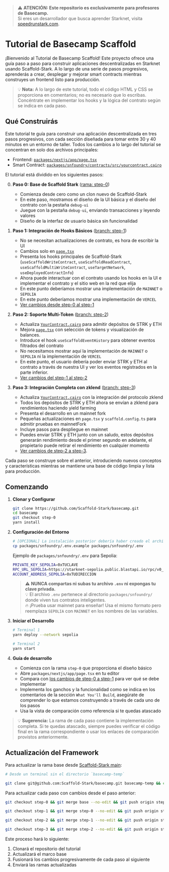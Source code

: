 > ⚠️ **ATENCIÓN: Este repositorio es exclusivamente para profesores de Basecamp.**  
> Si eres un desarrollador que busca aprender Starknet, visita [speedrunstark.com](https://speedrunstark.com).

# Tutorial de Basecamp Scaffold

¡Bienvenido al Tutorial de Basecamp Scaffold! Este proyecto ofrece una guía paso a paso para construir aplicaciones descentralizadas en Starknet usando Scaffold-Stark. A lo largo de una serie de pasos progresivos, aprenderás a crear, desplegar y mejorar smart contracts mientras construyes un frontend listo para producción.

> 💡 **Nota:** A lo largo de este tutorial, todo el código HTML y CSS se proporciona en comentarios; no es necesario que lo escribas. Concéntrate en implementar los hooks y la lógica del contrato según se indica en cada paso.

## Qué Construirás

Este tutorial te guía para construir una aplicación descentralizada en tres pasos progresivos, con cada sección diseñada para tomar entre 30 y 40 minutos en un entorno de taller. Todos los cambios a lo largo del tutorial se concentran en solo dos archivos principales:
- Frontend: [`packages/nextjs/app/page.tsx`](https://github.com/Scaffold-Stark/basecamp/blob/base/packages/nextjs/app/page.tsx)
- Smart Contract: [`packages/snfoundry/contracts/src/yourcontract.cairo`](https://github.com/Scaffold-Stark/basecamp/blob/base/packages/snfoundry/contracts/src/yourcontract.cairo)

El tutorial está dividido en los siguientes pasos:

0. **Paso 0: Base de Scaffold Stark** ([rama: step-0](https://github.com/Scaffold-Stark/basecamp/tree/step-0))
   - Comienza desde cero como un clon nuevo de Scaffold-Stark
   - En este paso, mostramos el diseño de la UI básica y el diseño del contrato con la pestaña `debug-ui`
   - Juegue con la pestaña `debug-ui`, enviando transacciones y leyendo valores
   - Diseño de la interfaz de usuario básica sin funcionalidad

1. **Paso 1: Integración de Hooks Básicos** ([branch: step-1](https://github.com/Scaffold-Stark/basecamp/tree/step-1))
   - No se necesitan actualizaciones de contrato, es hora de escribir la UI
   - Cambios solo en [`page.tsx`](https://github.com/Scaffold-Stark/basecamp/blob/step-1/packages/nextjs/app/page.tsx)
   - Presenta los hooks principales de Scaffold-Stark (`useScaffoldWriteContract`, `useScaffoldReadContract`, `useScaffoldMultiWriteContract`, `useTargetNetwork`, `useDeployedContractInfo`)
   - Ahora puede interactuar con el contrato usando los hooks en la UI e implementar el contrato y el sitio web en la red que elija
   - En este punto deberíamos mostrar una implementación de `MAINNET` o `SEPOLIA`
   - En este punto deberíamos mostrar una implementación de `VERCEL`
   - [Ver cambios desde step-0 al step-1](https://github.com/Scaffold-Stark/basecamp/compare/step-0...step-1)


2. **Paso 2: Soporte Multi-Token** ([branch: step-2](https://github.com/Scaffold-Stark/basecamp/tree/step-2))
   - Actualiza [`YourContract.cairo`](https://github.com/Scaffold-Stark/basecamp/blob/step-2/packages/snfoundry/contracts/src/YourContract.cairo) para admitir depósitos de STRK y ETH
   - Mejora [`page.tsx`](https://github.com/Scaffold-Stark/basecamp/blob/step-2/packages/nextjs/app/page.tsx) con selección de tokens y visualización de balances.
   - Introduce el hook `useScaffoldEventHistory` para obtener eventos filtrados del contrato
   - No necesitamos mostrar aquí la implementación de `MAINNET` o `SEPOLIA` ni la implementación de `VERCEL`
   - En este punto, el usuario debería poder enviar STRK y ETH al contrato a través de nuestra UI y ver los eventos registrados en la parte inferior.
   - [Ver cambios del step-1 al step-2](https://github.com/Scaffold-Stark/basecamp/compare/step-1...step-2)

3. **Paso 3: Integración Completa con zklend** ([branch: step-3](https://github.com/Scaffold-Stark/basecamp/tree/step-3))
   - Actualiza [`YourContract.cairo`](https://github.com/Scaffold-Stark/basecamp/blob/step-3/packages/snfoundry/contracts/src/YourContract.cairo) con la integración del protocolo zklend
   - Todos los depósitos de STRK y ETH ahora se envían a zklend para rendimientos haciendo yield farming
   - Presenta el desarrollo en un mainnet fork
   - Pequeñas actualizaciones en `page.tsx` y `scaffold.config.ts` para admitir pruebas en mainnetFork
   - Incluye pasos para despliegue en mainnet
   - Puedes enviar STRK y ETH junto con un saludo, estos depósitos generarán rendimiento desde el primer segundo en adelante, el propietario puede retirar el rendimiento en cualquier momento
   - [Ver cambios de step-2 a step-3](https://github.com/Scaffold-Stark/basecamp/compare/step-2...step-3).

Cada paso se construye sobre el anterior, introduciendo nuevos conceptos y características mientras se mantiene una base de código limpia y lista para producción.

## Comenzando

1. **Clonar y Configurar**
   ```bash
   git clone https://github.com/Scaffold-Stark/basecamp.git
   cd basecamp
   git checkout step-0
   yarn install
   ```

2. **Configuración del Entorno**
   ```bash
   # [OPCIONAL] La instalación posterior debería haber creado el archivo .env para usted; de lo contrario, copie el archivo env de ejemplo en packages/snfoundry
   cp packages/snfoundry/.env.example packages/snfoundry/.env
   ```
   Ejemplo de `packages/snfoundry/.env` para Sepolia:
   ```bash
   PRIVATE_KEY_SEPOLIA=0xTUCLAVE
   RPC_URL_SEPOLIA=https://starknet-sepolia.public.blastapi.io/rpc/v0_7
   ACCOUNT_ADDRESS_SEPOLIA=0xTUDIRECCION
   ```
   > ⚠️ **NUNCA compartas ni subas tu archivo `.env` ni expongas tu clave privada.**  
   > 💡 El archivo `.env` pertenece al directorio `packages/snfoundry/` donde viven tus contratos inteligentes.  
   > 🔥 ¡Prueba usar mainnet para enseñar! Usa el mismo formato pero reemplaza `SEPOLIA` con `MAINNET` en los nombres de las variables.

3. **Iniciar el Desarrollo**
   ```bash
   # Terminal 1
   yarn deploy --network sepolia

   # Terminal 2
   yarn start
   ```

4. **Guía de desarrollo**
   - Comienza con la rama `step-0` que proporciona el diseño básico
   - Abre `packages/nextjs/app/page.tsx` en tu editor
   - Compara con [los cambios de step-0 a step-1](https://github.com/Scaffold-Stark/basecamp/compare/step-0...step-1) para ver qué se debe implementar
   - Implementa los ganchos y la funcionalidad como se indica en los comentarios de la sección `What You'll Build`, asegúrate de comprender lo que estamos construyendo a través de cada uno de los pasos
   - Usa la vista de comparación como referencia si te quedas atascado

> 💡 **Sugerencia:** La rama de cada paso contiene la implementación completa. Si te quedas atascado, siempre puedes verificar el código final en la rama correspondiente o usar los enlaces de comparación provistos anteriormente.

## Actualización del Framework

Para actualizar la rama base desde [Scaffold-Stark main](https://github.com/Scaffold-Stark/scaffold-stark-2):

```bash
# Desde un terminal sin el directorio `basecamp-temp`

git clone git@github.com:Scaffold-Stark/basecamp.git basecamp-temp && cd basecamp-temp && git checkout base && mkdir temp_scaffold && cd temp_scaffold && git clone git@github.com:Scaffold-Stark/scaffold-stark-2.git . && rm -rf .git .github README.md && cp -r * ../ && cd .. && rm -rf temp_scaffold && git add . && git commit -m "Update framework to latest version" && git push origin base
```

Para actualizar cada paso con cambios desde el paso anterior:

```bash
git checkout step-0 && git merge base --no-edit && git push origin step-0
```

```bash
git checkout step-1 && git merge step-0 --no-edit && git push origin step-1
```

```bash
git checkout step-2 && git merge step-1 --no-edit && git push origin step-2
```

```bash
git checkout step-3 && git merge step-2 --no-edit && git push origin step-3
```

Este proceso hará lo siguiente:
1. Clonará el repositorio del tutorial
2. Actualizará el marco base
3. Fusionará los cambios progresivamente de cada paso al siguiente
4. Enviará las ramas actualizadas
